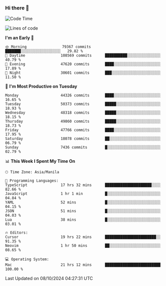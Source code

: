 ### Hi there 👋

<!--START_SECTION:waka-->
![Code Time](http://img.shields.io/badge/Code%20Time-5%2C630%20hrs%2010%20mins-blue)

![Lines of code](https://img.shields.io/badge/From%20Hello%20World%20I%27ve%20Written-119.0%20million%20lines%20of%20code-blue)

**I'm an Early 🐤** 

```text
🌞 Morning                79367 commits       ███████░░░░░░░░░░░░░░░░░░   29.82 % 
🌆 Daytime                108569 commits      ██████████░░░░░░░░░░░░░░░   40.79 % 
🌃 Evening                47620 commits       ████░░░░░░░░░░░░░░░░░░░░░   17.89 % 
🌙 Night                  30601 commits       ███░░░░░░░░░░░░░░░░░░░░░░   11.50 % 
```
📅 **I'm Most Productive on Tuesday** 

```text
Monday                   44326 commits       ████░░░░░░░░░░░░░░░░░░░░░   16.65 % 
Tuesday                  50373 commits       █████░░░░░░░░░░░░░░░░░░░░   18.93 % 
Wednesday                48318 commits       █████░░░░░░░░░░░░░░░░░░░░   18.15 % 
Thursday                 49860 commits       █████░░░░░░░░░░░░░░░░░░░░   18.73 % 
Friday                   47766 commits       ████░░░░░░░░░░░░░░░░░░░░░   17.95 % 
Saturday                 18078 commits       ██░░░░░░░░░░░░░░░░░░░░░░░   06.79 % 
Sunday                   7436 commits        █░░░░░░░░░░░░░░░░░░░░░░░░   02.79 % 
```


📊 **This Week I Spent My Time On** 

```text
🕑︎ Time Zone: Asia/Manila

💬 Programming Languages: 
TypeScript               17 hrs 32 mins      █████████████████████░░░░   82.66 % 
JavaScript               1 hr 1 min          █░░░░░░░░░░░░░░░░░░░░░░░░   04.84 % 
YAML                     52 mins             █░░░░░░░░░░░░░░░░░░░░░░░░   04.15 % 
JSON                     51 mins             █░░░░░░░░░░░░░░░░░░░░░░░░   04.03 % 
Lua                      38 mins             █░░░░░░░░░░░░░░░░░░░░░░░░   03.01 % 

🔥 Editors: 
Cursor                   19 hrs 22 mins      ███████████████████████░░   91.35 % 
Neovim                   1 hr 50 mins        ██░░░░░░░░░░░░░░░░░░░░░░░   08.65 % 

💻 Operating System: 
Mac                      21 hrs 12 mins      █████████████████████████   100.00 % 
```


 Last Updated on 08/10/2024 04:27:31 UTC
<!--END_SECTION:waka-->


<!--
**rad182/rad182** is a ✨ _special_ ✨ repository because its `README.md` (this file) appears on your GitHub profile.

Here are some ideas to get you started:

- 🔭 I’m currently working on ...
- 🌱 I’m currently learning ...
- 👯 I’m looking to collaborate on ...
- 🤔 I’m looking for help with ...
- 💬 Ask me about ...
- 📫 How to reach me: ...
- 😄 Pronouns: ...
- ⚡ Fun fact: ...
-->

